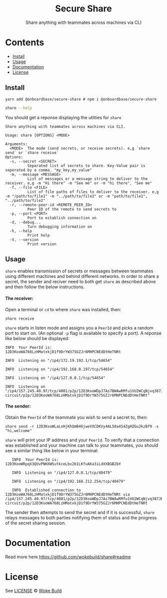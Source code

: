 <div align="center">

# Secure Share 

Share anything with teammates across machines via CLI
</div>

# Contents

- [Install](#install)
- [Usage](#usage)
- [Documentation](#documentation)
- [License](#license)



## Install 
```
yarn add @onboardbase/secure-share # npm i @onboardbase/secure-share
```

```bash
share --help
```
You should get a reponse displaying the utilties for `share`
```
Share anything with teammates across machines via CLI.

Usage: share [OPTIONS] <MODE>

Arguments:
  <MODE>  The mode (send secrets, or receive secrets). e,g `share send` or `share receive`
Options:
  -s, --secret <SECRET>
          Separated list of secrets to share. Key-Value pair is seperated by a comma. "my_key,my_value"
  -m, --message <MESSAGE>
          List of messages or a message string to deliver to the receiver. e,g -m "Hi there" -m "See me" or -m "hi there", "See me"
  -f, --file <FILE>
          List of file paths of files to deliver to the receiver. e,g -m "/path/to/file1" -m "../path/to/file2" or -m "path/to/file1", "../path/to/file2"
  -r, --remote-peer-id <REMOTE_PEER_ID>
          Peer ID of the remote to send secrets to
  -p, --port <PORT>
          Port to establish connection on
  -d, --debug...
          Turn debugging information on
  -h, --help
          Print help
  -V, --version
          Print version
```

## Usage
`share` enables transmission of secrets or messages between teammates using different machines and behind different networks. In order to share a secret, the sender and reciver need to both get `share` as described above and then follow the below instructions.

#### The receiver:
Open a terminal or `cd` to where `share` was installed, then:
```shell
share receive
```
`share` starts in listen mode and assigns you a `PeerId` and picks a random port to start on. (An optional `-p` flag is available to specify a port). A reponse like below should be displayed:

```
INFO  Your PeerId is: 12D3KooWA768LzHMatxkjD1f9DrYW375GZJr6MHPCNEdDtHeTNRt

INFO  Listening on "/ip4/172.19.192.1/tcp/54654"

INFO  Listening on "/ip4/192.168.0.197/tcp/54654"

INFO  Listening on "/ip4/127.0.0.1/tcp/54654"

INFO  Listening on "/ip4/157.245.40.97/tcp/4001/p2p/12D3KooWDpJ7As7BWAwRMfu1VU2WCqNjvq387JEYKDBj4kx6nXTN/p2p-circuit/p2p/12D3KooWA768LzHMatxkjD1f9DrYW375GZJr6MHPCNEdDtHeTNRt"
```

#### The sender:
Obtain the `PeerId` of the teammate you wish to send a secret to, then:
```shell
share send -r 12D3KooWLaLnHjKhQmB46jweVXCDKVy4AL58a4S4ZgHZGuJkzBf9 -s "hi,welcome"
```
`share` will print your IP address and your `PeerId`.
To verify that a connection was established and your machine can talk to your teammates, you should see a similar thing like below in your terminal:
```
   INFO  Your PeerId is: 12D3KooWRpqX3QUvPNHXW5utkceLbx2b1LKfuAKa3iLdXXBGB2bY

   INFO  Listening on "/ip4/127.0.0.1/tcp/40479"

   INFO  Listening on "/ip4/192.168.212.254/tcp/40479"

   INFO  Established connection to 12D3KooWA768LzHMatxkjD1f9DrYW375GZJr6MHPCNEdDtHeTNRt via /ip4/157.245.40.97/tcp/4001/p2p/12D3KooWDpJ7As7BWAwRMfu1VU2WCqNjvq387JEYKDBj4kx6nXTN/p2p-circuit/p2p/12D3KooWA768LzHMatxkjD1f9DrYW375GZJr6MHPCNEdDtHeTNRt
```
The sender then attempts to send the secret and if it is successful, `share` relays  messages to both parties notifying them of status and the progress of the secret sharing session.

# Documentation
Read more here https://github.com/wokebuild/share#readme

# License

See [LICENSE](LICENSE) © [Woke Build](https://github.com/wokebuild/)